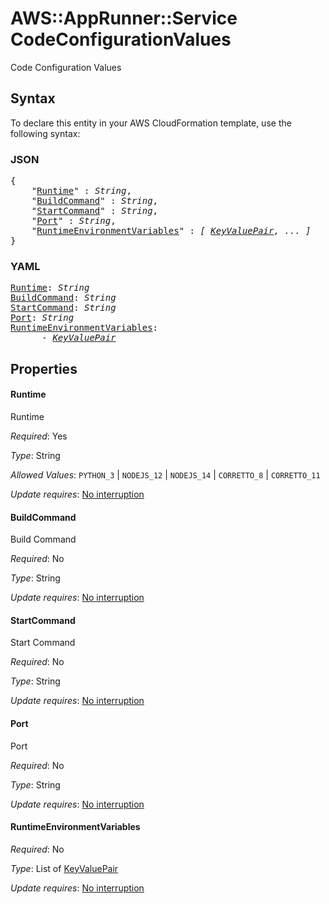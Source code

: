 # AWS::AppRunner::Service CodeConfigurationValues

Code Configuration Values

## Syntax

To declare this entity in your AWS CloudFormation template, use the following syntax:

### JSON

<pre>
{
    "<a href="#runtime" title="Runtime">Runtime</a>" : <i>String</i>,
    "<a href="#buildcommand" title="BuildCommand">BuildCommand</a>" : <i>String</i>,
    "<a href="#startcommand" title="StartCommand">StartCommand</a>" : <i>String</i>,
    "<a href="#port" title="Port">Port</a>" : <i>String</i>,
    "<a href="#runtimeenvironmentvariables" title="RuntimeEnvironmentVariables">RuntimeEnvironmentVariables</a>" : <i>[ <a href="keyvaluepair.md">KeyValuePair</a>, ... ]</i>
}
</pre>

### YAML

<pre>
<a href="#runtime" title="Runtime">Runtime</a>: <i>String</i>
<a href="#buildcommand" title="BuildCommand">BuildCommand</a>: <i>String</i>
<a href="#startcommand" title="StartCommand">StartCommand</a>: <i>String</i>
<a href="#port" title="Port">Port</a>: <i>String</i>
<a href="#runtimeenvironmentvariables" title="RuntimeEnvironmentVariables">RuntimeEnvironmentVariables</a>: <i>
      - <a href="keyvaluepair.md">KeyValuePair</a></i>
</pre>

## Properties

#### Runtime

Runtime

_Required_: Yes

_Type_: String

_Allowed Values_: <code>PYTHON_3</code> | <code>NODEJS_12</code> | <code>NODEJS_14</code> | <code>CORRETTO_8</code> | <code>CORRETTO_11</code>

_Update requires_: [No interruption](https://docs.aws.amazon.com/AWSCloudFormation/latest/UserGuide/using-cfn-updating-stacks-update-behaviors.html#update-no-interrupt)

#### BuildCommand

Build Command

_Required_: No

_Type_: String

_Update requires_: [No interruption](https://docs.aws.amazon.com/AWSCloudFormation/latest/UserGuide/using-cfn-updating-stacks-update-behaviors.html#update-no-interrupt)

#### StartCommand

Start Command

_Required_: No

_Type_: String

_Update requires_: [No interruption](https://docs.aws.amazon.com/AWSCloudFormation/latest/UserGuide/using-cfn-updating-stacks-update-behaviors.html#update-no-interrupt)

#### Port

Port

_Required_: No

_Type_: String

_Update requires_: [No interruption](https://docs.aws.amazon.com/AWSCloudFormation/latest/UserGuide/using-cfn-updating-stacks-update-behaviors.html#update-no-interrupt)

#### RuntimeEnvironmentVariables

_Required_: No

_Type_: List of <a href="keyvaluepair.md">KeyValuePair</a>

_Update requires_: [No interruption](https://docs.aws.amazon.com/AWSCloudFormation/latest/UserGuide/using-cfn-updating-stacks-update-behaviors.html#update-no-interrupt)
